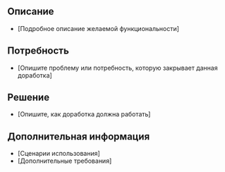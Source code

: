  ## Описание

 - [Подробное описание желаемой функциональности]

 ## Потребность

 - [Опишите проблему или потребность, которую закрывает данная доработка]

 ## Решение

 - [Опишите, как доработка должна работать]

 ## Дополнительная информация

 - [Сценарии использования]
 - [Дополнительные требования]